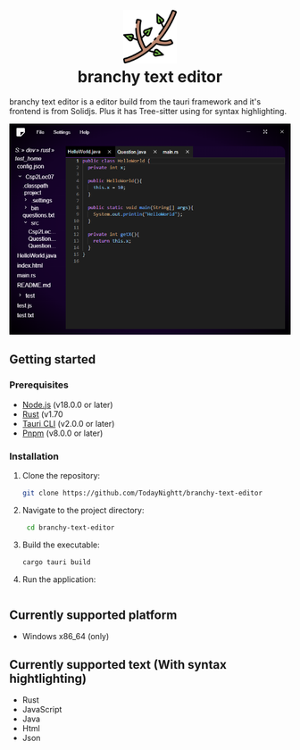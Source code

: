 <div align="center">

<div style="width: 6rem; height: 4rem">

![Logo](assets/icon.png)

</div>

# branchy text editor


</div>

branchy text editor is a editor build from the tauri framework and it's frontend is from Solidjs. Plus it has Tree-sitter using for syntax highlighting.

![](app.png)

## Getting started
### Prerequisites
- [Node.js](https://nodejs.org/en/download/) (v18.0.0 or later)
- [Rust](https://www.rust-lang.org/tools/install) (v1.70
- [Tauri CLI](https://tauri.app/v1/guides/getting-started/prerequisites/) (v2.0.0 or later)
- [Pnpm](https://pnpm.io/installation) (v8.0.0 or later)

### Installation
1. Clone the repository:
   ```bash
   git clone https://github.com/TodayNightt/branchy-text-editor
   ```
   
2. Navigate to the project directory:
   ```bash
    cd branchy-text-editor
    ```
3. Build the executable:
    ```bash
    cargo tauri build
    ```
4. Run the application:
    ```bash
    
    ```

## Currently supported platform

- Windows x86_64 (only)

## Currently supported text (With syntax hightlighting)

- Rust
- JavaScript
- Java
- Html
- Json
